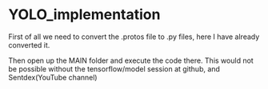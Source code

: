 # YOLO_implementation

First of all we need to convert the .protos file to .py files,
here I have already converted it.

Then open up the MAIN folder and execute the code there.
This would not be possible without the tensorflow/model session at github, and Sentdex(YouTube channel)
